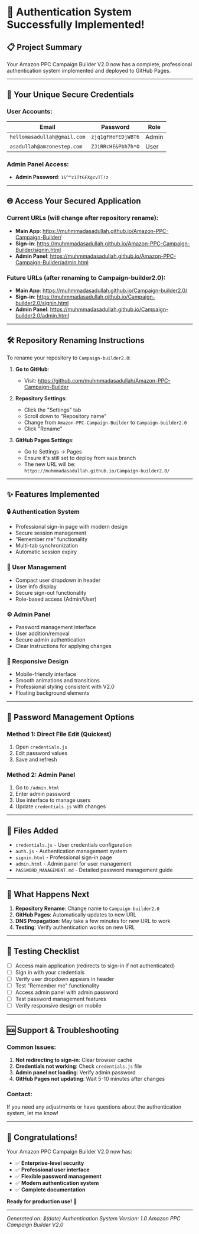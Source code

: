 # 🎉 Authentication System Successfully Implemented!

## 📋 **Project Summary**
Your Amazon PPC Campaign Builder V2.0 now has a complete, professional authentication system implemented and deployed to GitHub Pages.

---

## 🔐 **Your Unique Secure Credentials**

### **User Accounts:**
| Email | Password | Role |
|-------|----------|------|
| `hellomasadullah@gmail.com` | `zjq1gFHeFEDjWBT6` | Admin |
| `asadullah@amzonestep.com` | `ZJiRRcHE&Pbh7h*O` | User |

### **Admin Panel Access:**
- **Admin Password**: `16^^c1Tt6FXgcvTT!z`

---

## 🌐 **Access Your Secured Application**

### **Current URLs** (will change after repository rename):
- **Main App**: https://muhmmadasadullah.github.io/Amazon-PPC-Campaign-Builder/
- **Sign-in**: https://muhmmadasadullah.github.io/Amazon-PPC-Campaign-Builder/signin.html
- **Admin Panel**: https://muhmmadasadullah.github.io/Amazon-PPC-Campaign-Builder/admin.html

### **Future URLs** (after renaming to Campaign-builder2.0):
- **Main App**: https://muhmmadasadullah.github.io/Campaign-builder2.0/
- **Sign-in**: https://muhmmadasadullah.github.io/Campaign-builder2.0/signin.html
- **Admin Panel**: https://muhmmadasadullah.github.io/Campaign-builder2.0/admin.html

---

## 🛠️ **Repository Renaming Instructions**

To rename your repository to `Campaign-builder2.0`:

1. **Go to GitHub**:
   - Visit: https://github.com/muhmmadasadullah/Amazon-PPC-Campaign-Builder
   
2. **Repository Settings**:
   - Click the "Settings" tab
   - Scroll down to "Repository name"
   - Change from `Amazon-PPC-Campaign-Builder` to `Campaign-builder2.0`
   - Click "Rename"

3. **GitHub Pages Settings**:
   - Go to Settings → Pages
   - Ensure it's still set to deploy from `main` branch
   - The new URL will be: `https://muhmmadasadullah.github.io/Campaign-builder2.0/`

---

## ✨ **Features Implemented**

### **🔒 Authentication System**
- Professional sign-in page with modern design
- Secure session management
- "Remember me" functionality
- Multi-tab synchronization
- Automatic session expiry

### **👤 User Management**
- Compact user dropdown in header
- User info display
- Secure sign-out functionality
- Role-based access (Admin/User)

### **⚙️ Admin Panel**
- Password management interface
- User addition/removal
- Secure admin authentication
- Clear instructions for applying changes

### **📱 Responsive Design**
- Mobile-friendly interface
- Smooth animations and transitions
- Professional styling consistent with V2.0
- Floating background elements

---

## 🔧 **Password Management Options**

### **Method 1: Direct File Edit (Quickest)**
1. Open `credentials.js`
2. Edit password values
3. Save and refresh

### **Method 2: Admin Panel**
1. Go to `/admin.html`
2. Enter admin password
3. Use interface to manage users
4. Update `credentials.js` with changes

---

## 📁 **Files Added**
- `credentials.js` - User credentials configuration
- `auth.js` - Authentication management system
- `signin.html` - Professional sign-in page
- `admin.html` - Admin panel for user management
- `PASSWORD_MANAGEMENT.md` - Detailed password management guide

---

## 🔄 **What Happens Next**

1. **Repository Rename**: Change name to `Campaign-builder2.0`
2. **GitHub Pages**: Automatically updates to new URL
3. **DNS Propagation**: May take a few minutes for new URL to work
4. **Testing**: Verify authentication works on new URL

---

## 🎯 **Testing Checklist**

- [ ] Access main application (redirects to sign-in if not authenticated)
- [ ] Sign in with your credentials
- [ ] Verify user dropdown appears in header
- [ ] Test "Remember me" functionality
- [ ] Access admin panel with admin password
- [ ] Test password management features
- [ ] Verify responsive design on mobile

---

## 🆘 **Support & Troubleshooting**

### **Common Issues:**
1. **Not redirecting to sign-in**: Clear browser cache
2. **Credentials not working**: Check `credentials.js` file
3. **Admin panel not loading**: Verify admin password
4. **GitHub Pages not updating**: Wait 5-10 minutes after changes

### **Contact:**
If you need any adjustments or have questions about the authentication system, let me know!

---

## 🎉 **Congratulations!**

Your Amazon PPC Campaign Builder V2.0 now has:
- ✅ **Enterprise-level security**
- ✅ **Professional user interface**
- ✅ **Flexible password management**
- ✅ **Modern authentication system**
- ✅ **Complete documentation**

**Ready for production use!** 🚀

---

*Generated on: $(date)*
*Authentication System Version: 1.0*
*Amazon PPC Campaign Builder V2.0*